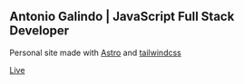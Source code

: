 ## Antonio Galindo | JavaScript Full Stack Developer

Personal site made with [Astro](https://astro.build/) and [tailwindcss](https://tailwindcss.com/)

[Live](https://gali.dev/)
